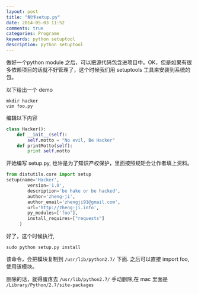 ```yaml
---
layout: post
title: "制作setup.py"
date: 2014-05-03 11:52
comments: true
categories: Programe
keywords: python setuptool
description: python setuptool
---
```

做好一个python module 之后，可以把源代码包含进项目中。OK，但是如果有很多依赖项目的话就不好管理了，这个时候我们用 setuptools 工具来安装到系统的包。

以下给出一个 demo 

```
mkdir hacker
vim foo.py
```

编辑以下内容

```python
class Hacker():
    def __init__(self):
        self.motto = "No evil, Be Hacker"
    def printMotto(self):
        print self.motto
```

开始编写 setup.py, 也许是为了知识产权保护，里面按照规矩会让作者填上资料。

```python
from distutils.core import setup
setup(name='Hacker',
        version='1.0',
        description='be hake or be hacked',
        author='zheng-ji',
        author_email='zhengji91@gmail.com',
        url='http://zheng-ji.info',
        py_modules=['foo'],
        install_requires=["requests"]
     )
```

好了，这个时候执行,

```
sudo python setup.py install
```

该命令，会把模块复制到 `/usr/lib/python2.7/` 下面. 之后可以直接 import foo, 使用该模块。

删除的话，就得蛋疼去 `/usr/lib/python2.7/` 手动删除,在 mac 里面是 `/Library/Python/2.7/site-packages`






